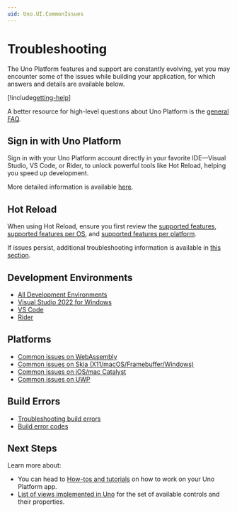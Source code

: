 ```yaml
---
uid: Uno.UI.CommonIssues
---
```


# Troubleshooting

The Uno Platform features and support are constantly evolving, yet you may encounter some of the issues while building your application, for which answers and details are available below.

[!include[getting-help](includes/getting-help.md)]

A better resource for high-level questions about Uno Platform is the [general FAQ](xref:Uno.Development.FAQ).

## Sign in with Uno Platform

Sign in with your Uno Platform account directly in your favorite IDE—Visual Studio, VS Code, or Rider, to unlock powerful tools like Hot Reload, helping you speed up development.

More detailed information is available [here](xref:Uno.GetStarted.Licensing).

## Hot Reload

When using Hot Reload, ensure you first review the [supported features](xref:Uno.Features.HotReload#features), [supported features per OS](xref:Uno.Features.HotReload#supported-features-per-os), and [supported features per platform](xref:Uno.Features.HotReload#supported-features-per-platform).

If issues persist, additional troubleshooting information is available in [this section](xref:Uno.Features.HotReload#troubleshooting).

## Development Environments

- [All Development Environments](xref:Uno.UI.CommonIssues.AllIDEs)
- [Visual Studio 2022 for Windows](xref:Uno.UI.CommonIssues.vs2022)
- [VS Code](xref:Uno.UI.CommonIssues.vscode)
- [Rider](xref:Uno.UI.CommonIssues.rider)

## Platforms

- [Common issues on WebAssembly](xref:Uno.UI.CommonIssues.Wasm)
- [Common issues on Skia (X11/macOS/Framebuffer/Windows)](xref:Uno.UI.CommonIssues.Skia)
- [Common issues on iOS/mac Catalyst](xref:Uno.UI.CommonIssues.IosCatalyst)
- [Common issues on UWP](xref:Uno.UI.CommonIssues.UWP)

## Build Errors

- [Troubleshooting build errors](xref:Uno.Development.Troubleshooting)
- [Build error codes](xref:Build.Solution.error-codes)

## Next Steps

Learn more about:

- You can head to [How-tos and tutorials](xref:Uno.Tutorials.Intro) on how to work on your Uno Platform app.
- [List of views implemented in Uno](implemented-views.md) for the set of available controls and their properties.
